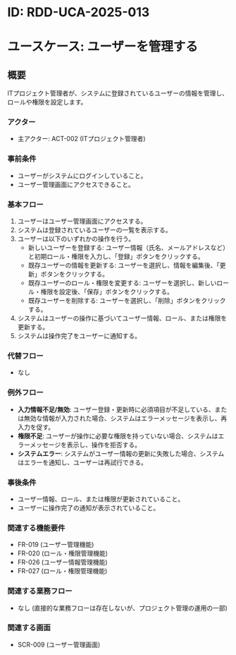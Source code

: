 # ID: RDD-UCA-2025-013

# ユースケース: ユーザーを管理する

## 概要

ITプロジェクト管理者が、システムに登録されているユーザーの情報を管理し、ロールや権限を設定します。

### アクター

- 主アクター: ACT-002 (ITプロジェクト管理者)

### 事前条件

- ユーザーがシステムにログインしていること。
- ユーザー管理画面にアクセスできること。

### 基本フロー

1. ユーザーはユーザー管理画面にアクセスする。
1. システムは登録されているユーザーの一覧を表示する。
1. ユーザーは以下のいずれかの操作を行う。
   - 新しいユーザーを登録する: ユーザー情報（氏名、メールアドレスなど）と初期ロール・権限を入力し、「登録」ボタンをクリックする。
   - 既存ユーザーの情報を更新する: ユーザーを選択し、情報を編集後、「更新」ボタンをクリックする。
   - 既存ユーザーのロール・権限を変更する: ユーザーを選択し、新しいロール・権限を設定後、「保存」ボタンをクリックする。
   - 既存ユーザーを削除する: ユーザーを選択し、「削除」ボタンをクリックする。
1. システムはユーザーの操作に基づいてユーザー情報、ロール、または権限を更新する。
1. システムは操作完了をユーザーに通知する。

### 代替フロー

- なし

### 例外フロー

- **入力情報不足/無効**: ユーザー登録・更新時に必須項目が不足している、または無効な情報が入力された場合、システムはエラーメッセージを表示し、再入力を促す。
- **権限不足**: ユーザーが操作に必要な権限を持っていない場合、システムはエラーメッセージを表示し、操作を拒否する。
- **システムエラー**: システムがユーザー情報の更新に失敗した場合、システムはエラーを通知し、ユーザーは再試行できる。

### 事後条件

- ユーザー情報、ロール、または権限が更新されていること。
- ユーザーに操作完了の通知が表示されていること。

### 関連する機能要件

- FR-019 (ユーザー管理機能)
- FR-020 (ロール・権限管理機能)
- FR-026 (ユーザー情報管理機能)
- FR-027 (ロール・権限管理機能)

### 関連する業務フロー

- なし (直接的な業務フローは存在しないが、プロジェクト管理の運用の一部)

### 関連する画面

- SCR-009 (ユーザー管理画面)
